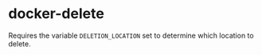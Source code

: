 # docker-delete

Requires the variable `DELETION_LOCATION` set to determine which location to delete.
